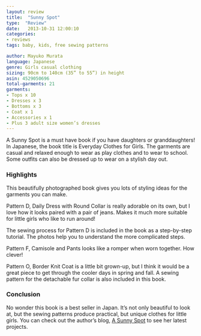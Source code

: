 ```yaml
---
layout: review
title:  "Sunny Spot"
type:  "Review"
date:   2013-10-31 12:00:10
categories:
- reviews
tags: baby, kids, free sewing patterns

author: Mayuko Murata
language: Japanese
genre: Girls casual clothing
sizing: 90cm to 140cm (35” to 55”) in height
asin: 4529050696
total-garments: 21
garments:
- Tops x 10
- Dresses x 3
- Bottoms x 3
- Coat x 1
- Accessories x 1
- Plus 3 adult size women’s dresses
---
```


A Sunny Spot is a must have book if you have daughters or granddaughters! In Japanese, the book title is Everyday Clothes for Girls. The garments are casual and relaxed enough to wear as play clothes and to wear to school. Some outfits can also be dressed up to wear on a stylish day out.

### Highlights

This beautifully photographed book gives you lots of styling ideas for the garments you can make.

Pattern D, Daily Dress with Round Collar is really adorable on its own, but I love how it looks paired with a pair of jeans. Makes it much more suitable for little girls who like to run around!

The sewing process for Pattern D is included in the book as a step-by-step tutorial. The photos help you to understand the more complicated steps.

Pattern F, Camisole and Pants looks like a romper when worn together. How clever!

Pattern O, Border Knit Coat is a little bit grown-up, but I think it would be a great piece to get through the cooler days in spring and fall. A sewing pattern for the detachable fur collar is also included in this book.

### Conclusion

No wonder this book is a best seller in Japan. It’s not only beautiful to look at, but the sewing patterns produce practical, but unique clothes for little girls. You can check out the author’s blog, [A Sunny Spot](http://blog.a-sunny-spot.com/) to see her latest projects.